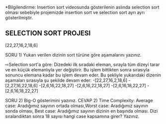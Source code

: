 *Bilgilendirme: Insertion sort videosunda gösterilenin aslında selection sort olması sebebiyle projemizde insertion sort ve selection sort ayrı ayrı gösterilmiştir.

SELECTION SORT PROJESI
----------------------
[22,27,16,2,18,6] 

SORU 1) Yukarı verilen dizinin sort türüne göre aşamalarını yazınız.

⇨Selection sort'a göre: 
Dizedeki ilk sıradaki eleman, sırayla tüm dizeyi tarar ve en küçük elemanlıyla yer değiştirir. Bu işlem bittikten sonra sırasıyla sonuncu elemana kadar bu işlem devam eder. Bu şekliyle yukarıdaki dizenin aşamaları sırasıyla şu şekilde devam eder:
-[22,27,16,2,18,6]
-[2,27,16,22,18,6] 
-[2,6,16,22,18,27] 
-[2,6,16,22,18,27]
-[2,6,16,18,22,27]
-[2,6,16,18,22,27]

SORU 2) Big-O gösterimini yazınız.
CEVAP 2)
Time Complexity: Average case: Aradığımız sayının ortada olması,Worst case: Aradığımız sayının sonda olması, Best case: Aradığımız sayının dizinin en başında olması.
Dizi sıralandıktan sonra 18 sayısı hangi case kapsamına girer? Yazınız.
